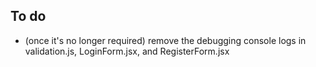 ## To do
- (once it's no longer required) remove the debugging console logs in validation.js, LoginForm.jsx, and RegisterForm.jsx
